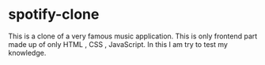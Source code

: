 # spotify-clone
This is a clone of a very famous music application. This is only frontend part made up of only HTML , CSS , JavaScript. In this I am try to test my knowledge.

